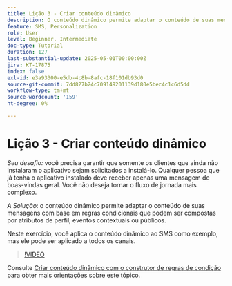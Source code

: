 ```yaml
---
title: Lição 3 - Criar conteúdo dinâmico
description: O conteúdo dinâmico permite adaptar o conteúdo de suas mensagens com base em regras condicionais que podem ser compostas de atributos de perfil, eventos contextuais ou públicos. Neste exercício, você aplica conteúdo dinâmico ao SMS.
feature: SMS, Personalization
role: User
level: Beginner, Intermediate
doc-type: Tutorial
duration: 127
last-substantial-update: 2025-05-01T00:00:00Z
jira: KT-17875
index: false
exl-id: e3a93300-e5db-4c8b-8afc-18f101db93d0
source-git-commit: 7dd827b24c709149201139d180e5bec4c1c6d5dd
workflow-type: tm+mt
source-wordcount: '159'
ht-degree: 0%

---
```


# Lição 3 - Criar conteúdo dinâmico

*Seu desafio:* você precisa garantir que somente os clientes que ainda não instalaram o aplicativo sejam solicitados a instalá-lo. Qualquer pessoa que já tenha o aplicativo instalado deve receber apenas uma mensagem de boas-vindas geral. Você não deseja tornar o fluxo de jornada mais complexo. 

*A Solução*: o conteúdo dinâmico permite adaptar o conteúdo de suas mensagens com base em regras condicionais que podem ser compostas por atributos de perfil, eventos contextuais ou públicos. 

Neste exercício, você aplica o conteúdo dinâmico ao SMS como exemplo, mas ele pode ser aplicado a todos os canais.

>[!VIDEO](https://video.tv.adobe.com/v/3457913/?learn=on&enablevpops)

Consulte [Criar conteúdo dinâmico com o construtor de regras de condição](/help/personalize-content/create-dynamic-content.md) para obter mais orientações sobre este tópico.
